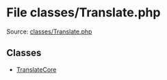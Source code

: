File classes/Translate.php
=========

Source: [classes/Translate.php](https://github.com/PrestaShop/PrestaShop/blob/1.6.1.1/classes/Translate.php)


Classes
-------

* [TranslateCore](class.TranslateCore.md)

